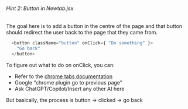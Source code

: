 ###### Hint 2: Button in Newtab.jsx

The goal here is to add a button in the centre of the page and that button should redirect the user back to the page that they came from. 

```javascript
  <button className="button" onClick={ "Do something" }>
    "Go back"
  </button>
```

<p>To figure out what to do on onClick, you can:</p>
<ul>
  <li>Refer to the <a href="https://developer.chrome.com/docs/extensions/reference/api/tabs" style="text-decoration: underline;">chrome tabs documentation</a></li>
  <li>Google “chrome plugin go to previous page”</li>
  <li>Ask ChatGPT/Copilot/Insert any other AI here</li>
</ul>


But basically, the process is button -> clicked -> go back
